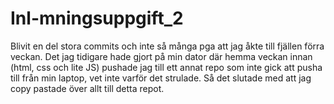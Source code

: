 # Inl-mningsuppgift_2
Blivit en del stora commits och inte så många pga att jag åkte till fjällen förra veckan. Det jag tidigare hade gjort på min dator där hemma veckan innan (html, css och lite JS)
pushade jag till ett annat repo som inte gick att pusha till från min laptop, vet inte varför det strulade. Så det slutade med att jag copy pastade över allt till detta 
repot.
